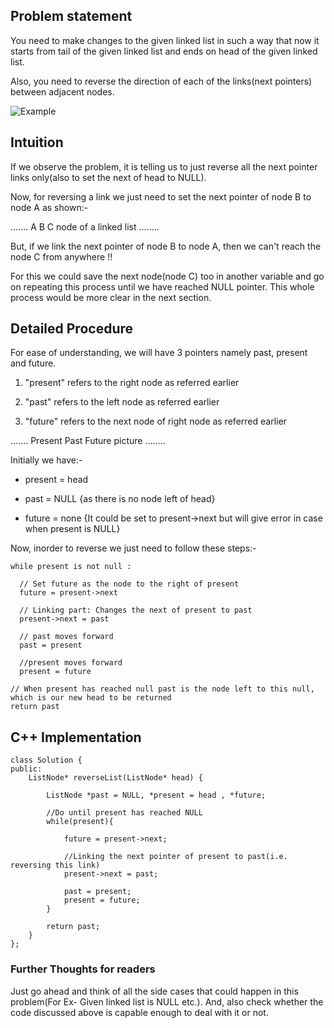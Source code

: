 ## Problem statement

You need to make changes to the given linked list in such a way that now it starts from tail of the given linked list and ends on head of the given linked list. 

Also, you need to reverse the direction of each of the links(next pointers) between adjacent nodes. 

![Example](https://vichargrave.github.io/img/reverse_linked_list.png)

## Intuition

If we observe the problem, it is telling us to just reverse all the next pointer links only(also to set the next of head to NULL). 

Now, for reversing a link we just need to set the next pointer of node B to node A as shown:-

....... A B C node of a linked list ........

But, if we link the next pointer of node B to node A, then we can't reach the node C from anywhere !!

For this we could save the next node(node C) too in another variable and go on repeating this process until we have reached NULL pointer. This whole process would be more clear in the next section.

## Detailed Procedure
 
For ease of understanding, we will have 3 pointers namely past, present and future.

1. "present" refers to the right node as referred earlier

2. "past" refers to the left node as referred earlier

3. "future" refers to the next node of right node as referred earlier

....... Present Past Future picture ........


Initially we have:-

- present = head

- past = NULL  {as there is no node left of head}

- future = none  {It could be set to present->next but will give error in case when present is NULL}

Now, inorder to reverse we just need to follow these steps:-

```
while present is not null :
  
  // Set future as the node to the right of present
  future = present->next
  
  // Linking part: Changes the next of present to past
  present->next = past
  
  // past moves forward
  past = present
  
  //present moves forward
  present = future

// When present has reached null past is the node left to this null, which is our new head to be returned
return past
```

## C++ Implementation

```
class Solution {
public:
    ListNode* reverseList(ListNode* head) {
    
        ListNode *past = NULL, *present = head , *future;
        
        //Do until present has reached NULL
        while(present){
        
            future = present->next;
            
            //Linking the next pointer of present to past(i.e. reversing this link)
            present->next = past;
           
            past = present;
            present = future;
        }
        
        return past;
    }
};
```

### Further Thoughts for readers

Just go ahead and think of all the side cases that could happen in this problem(For Ex- Given linked list is NULL etc.). And, also check whether the code discussed above is capable enough to deal with it or not.
